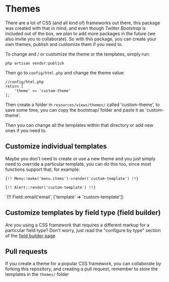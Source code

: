 # Themes

There are a lot of CSS (and all kind of) frameworks out there, this package was created with that in mind, and even though *Twitter Bootstrap* is included out of the box, we plan to add more packages in the future (we also invite you to collaborate). So with this package, you can create your own themes, publish and customize them if you need to.

To change and / or customize the theme or the templates, simply run: 

`php artisan vendor:publish`

Then go to `config/html.php` and change the theme value:

```
//config/html.php
return [
    'theme' => 'custom-theme'
];
```

Then create a folder in `resources/views/themes/` called 'custom-theme', to save some time, you can copy the bootstrap/ folder and paste it as 'custom-theme'.

Then you can change all the templates within that directory or add new ones if you need to.

## Customize individual templates

Maybe you don't need to create or use a new theme and you just simply need to override a particular template, you can do this too, since most functions support that, for example:

`{!! Menu::make('menu.items')->render('custom-template') !!}`

`{!! Alert::render('custom-template') !!}`

`{!! Field::email('email', ['template' => 'custom-template'])

## Customize templates by field type (field builder)

Are you using a CSS framework that requires a different markup for a particular field type? Don't worry, just read the "configure by type" section of the [ field builder page](docs/field-builder.md)

## Pull requests

If you create a theme for a popular CSS framework, you can collaborate by forking this repository, and creating a pull request, remember to store the templates in the `themes/` folder